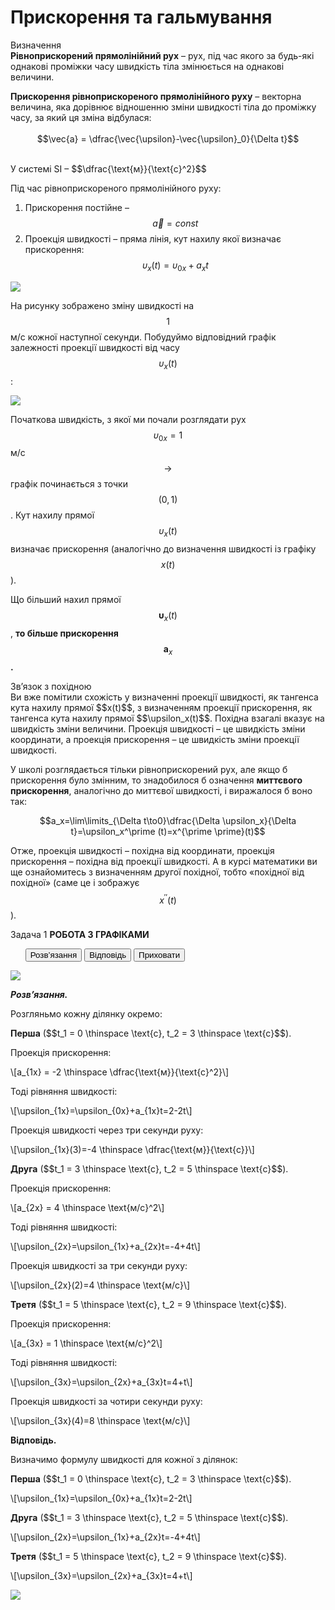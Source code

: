 # Прискорення та гальмування

<div class="eoz-wrap">
<span class="eoz">Визначення</span>
<div class="eoz-text">
<b>Рівноприскорений прямолінійний рух</b> – рух, під час якого за будь-які однакові проміжки часу швидкість тіла змінюється на однакові величини.
<p></p>
<b>Прискорення рівноприскореного прямолінійного руху</b> – векторна величина, яка дорівнює відношенню зміни швидкості тіла до проміжку часу, за який ця зміна відбулася:
<br>
<br>

<div align="center">$$\vec{a} = \dfrac{\vec{\upsilon}-\vec{\upsilon}_0}{\Delta t}$$</div><br>


<p><span class="p1">У системі SI</span> – $$\dfrac{\text{м}}{\text{с}^2}$$</p>

</div>
</div>

Під час рівноприскореного прямолінійного руху:
1. Прискорення постійне – $$\vec{a}=const$$
2. Проекція швидкості – пряма лінія, кут нахилу якої визначає прискорення: 
$$\upsilon_x(t)=\upsilon_{0x}+a_xt$$

<img class="image"  src="https://rawgit.com/chudaol/ed-era-book-physics/master/images/chapter_2/3.svg" />

На рисунку зображено зміну швидкості на $$1$$ м/с кожної наступної секунди. Побудуймо відповідний графік залежності проекції швидкості від часу $$\upsilon_x(t)$$:

<img class="image"  src="https://rawgit.com/chudaol/ed-era-book-physics/master/images/chapter_2/4.svg" />

Початкова швидкість, з якої ми почали розглядати рух $$\upsilon_{0x}= 1$$ м/с $$\rightarrow$$ графік починається з точки $$(0,1)$$. Кут нахилу прямої $$\upsilon_x(t)$$ визначає прискорення (аналогічно до визначення швидкості із графіку $$x(t)$$).

<span class="p1">Що більший нахил прямої</span> $$\boldsymbol \upsilon_x(t)$$, <b>то більше прискорення</b> $$\boldsymbol a_x$$<b>.</b>


<div class="add-wrap">
<span class="add">Зв’язок з похідною</span>
<div class="add-text">
Ви вже помітили схожість у визначенні проекції швидкості, як тангенса кута нахилу прямої $$x(t)$$, з визначенням проекції прискорення, як тангенса кута нахилу прямої $$\upsilon_x(t)$$. Похідна взагалі вказує на швидкість зміни величини. Проекція швидкості – це швидкість зміни координати, а проекція прискорення – це швидкість зміни проекції швидкості.

У школі розглядається тільки рівноприскорений рух, але якщо б прискорення було змінним, то знадобилося б означення <b>миттєвого прискорення</b>, аналогічно до миттєвої швидкості, і виражалося б воно так:

$$a_x=\lim\limits_{\Delta t\to0}\dfrac{\Delta \upsilon_x}{\Delta t}=\upsilon_x^\prime (t)=x^{\prime \prime}(t)$$

Отже, проекція швидкості – похідна від координати, проекція прискорення – похідна від проекції швидкості. А в курсі математики ви ще ознайомитесь з визначенням другої похідної, тобто «похідної від похідної» (саме це і зображує $$x^{\prime \prime}(t)$$).
</div>
</div>

<div class="space">
<div class="task-wrap">
<span class="task">Задача 1</span> <b>РОБОТА З ГРАФІКАМИ</b>
<div class="task-text">

<p>
<ul class="nav-tab" id="mytab">
<button class="btn" data-target="#decision" data-toggle="pill">Розв’язання</button>
<button class="btn" data-target="#answer" data-toggle="pill">Вiдповiдь</button>
<button class="btn" data-target="#hide" data-toggle="pill">Приховати</button>
</ul>
<div id="mytab" class="tab-content">
  <div class="tab-pane" id="decision">
<p><img class="image"  src="https://rawgit.com/chudaol/ed-era-book-physics/master/images/chapter_2/5.svg" /></p>
<p><b><i>Розв’язання.</i> </b> </p>
<p> Розгляньмо кожну ділянку окремо: </p>
<p></p>
<p><b>Перша</b> ($$t_1 = 0 \thinspace \text{c}, t_2 = 3 \thinspace \text{c}$$).</p>
<p>Проекція прискорення:</p>

<p>\[a_{1x} = -2 \thinspace \dfrac{\text{м}}{\text{c}^2}\]</p>

<p>Тоді рівняння швидкості:</p>

<p>\[\upsilon_{1x}=\upsilon_{0x}+a_{1x}t=2-2t\]</p>

<p>Проекція швидкості через три секунди руху:</p>

<p>\[\upsilon_{1x}(3)=-4 \thinspace \dfrac{\text{м}}{\text{c}}\]</p>

<p><b>Друга</b> ($$t_1 = 3 \thinspace \text{c}, t_2 = 5 \thinspace \text{c}$$).</p>
<p>Проекція прискорення:</p>

<p>\[a_{2x} = 4 \thinspace \text{м/c}^2\]</p>

<p>Тоді рівняння швидкості:</p>

<p>\[\upsilon_{2x}=\upsilon_{1x}+a_{2x}t=-4+4t\]</p>

<p>Проекція швидкості за три секунди руху:</p>

<p>\[\upsilon_{2x}(2)=4 \thinspace \text{м/c}\]</p>

<p><b>Третя</b> ($$t_1 = 5 \thinspace \text{c}, t_2 = 9 \thinspace \text{c}$$).</p>

<p>Проекція прискорення:</p>

<p>\[a_{3x} = 1 \thinspace \text{м/c}^2\]</p>

<p>Тоді рівняння швидкості:</p>

<p>\[\upsilon_{3x}=\upsilon_{2x}+a_{3x}t=4+t\]</p>

<p>Проекція швидкості за чотири секунди руху:</p>

<p>\[\upsilon_{3x}(4)=8 \thinspace \text{м/c}\]</p>
  </div>
  <div class="tab-pane" id="answer"><p><b>Вiдповiдь.</b></p>
<p>Визначимо формулу швидкості для кожної з ділянок: </p>
<p><b>Перша</b> ($$t_1 = 0 \thinspace \text{c}, t_2 = 3 \thinspace \text{c}$$).</p>
<p>\[\upsilon_{1x}=\upsilon_{0x}+a_{1x}t=2-2t\]</p>
<p><b>Друга</b> ($$t_1 = 3 \thinspace \text{c}, t_2 = 5 \thinspace \text{c}$$).</p>
<p>\[\upsilon_{2x}=\upsilon_{1x}+a_{2x}t=-4+4t\]</p>
<p><b>Третя</b> ($$t_1 = 5 \thinspace \text{c}, t_2 = 9 \thinspace \text{c}$$).</p>
<p>\[\upsilon_{3x}=\upsilon_{2x}+a_{3x}t=4+t\]</p>
<p><img class="image"  src="https://rawgit.com/chudaol/ed-era-book-physics/master/images/chapter_2/5.svg" /></p>
  </div>
  <div class="tab-pane" id="hide"></div>
</div>
</p>
</div>
</div>
</div>
<div class="space"></div>

